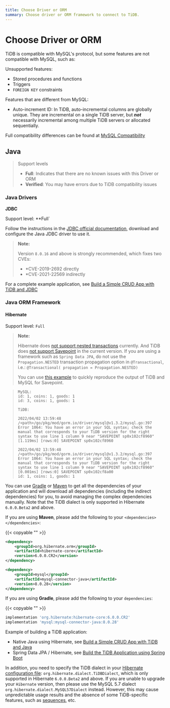 ```yaml
---
title: Choose Driver or ORM
summary: Choose driver or ORM framework to connect to TiDB.
---
```


# Choose Driver or ORM

TiDB is compatible with MySQL's protocol, but some features are not compatible with MySQL, such as:

Unsupported features:

- Stored procedures and functions
- Triggers
- `FOREIGN KEY` constraints

Features that are different from MySQL:

- Auto-increment ID: In TiDB, auto-incremental columns are globally unique. They are incremental on a single TiDB server, but ***not*** necessarily incremental among multiple TiDB servers or allocated sequentially.

Full compatibility differences can be found at [MySQL Compatibility](/mysql-compatibility.md)

## Java

> Support levels
>
> - **Full**: Indicates that there are no known issues with this Driver or ORM
> - **Verified**: You may have errors due to TiDB compatibility issues

### Java Drivers

**JDBC**

Support level: **Full`

Follow the instructions in the [JDBC official documentation](https://dev.mysql.com/doc/connector-j/8.0/en/), download and configure the Java JDBC driver to use it.

> **Note:**
>
> Version `8.0.16` and above is strongly recommended, which fixes two CVEs:
>
> - *CVE-2019-2692 directly
> - *CVE-2021-22569 indirectly

For a complete example application, see [Build a Simple CRUD App with TiDB and JDBC](/develop/dev-sample-application-java.md)

### Java ORM Framework

#### Hibernate

Support level: `Full`

> **Note:**
>
> Hibernate does [not support nested transactions](https://stackoverflow.com/questions/37927208/nested-transaction-in-spring-app-with-jpa-postgres) currently. And TiDB does [not support Savepoint](https://github.com/pingcap/tidb/issues/6840) in the current version. If you are using a framework such as `Spring Data JPA`, do not use the `Propagation.NESTED` transaction propagation option in `@Transactional`, i.e.: `@Transactional( propagation = Propagation.NESTED)`
>
> You can use [this example](https://github.com/Icemap/tidb-savepoint) to quickly reproduce the output of TiDB and MySQL for Savepoint.

> ```
> MySQL:
> id: 1, coins: 1, goods: 1
> id: 3, coins: 1, goods: 1
>
> TiDB:
> 
> 2022/04/02 13:59:48 /<path>/go/pkg/mod/gorm.io/driver/mysql@v1.3.2/mysql.go:397 Error 1064: You have an error in your SQL syntax; check the manual that corresponds to your TiDB version for the right syntax to use line 1 column 9 near "SAVEPOINT sp0x102cf8960" 
> [1.119ms] [rows:0] SAVEPOINT sp0x102cf8960
> 
> 2022/04/02 13:59:48 /<path>/go/pkg/mod/gorm.io/driver/mysql@v1.3.2/mysql.go:397 Error 1064: You have an error in your SQL syntax; check the manual that corresponds to your TiDB version for the right syntax to use line 1 column 9 near "SAVEPOINT sp0x102cf8960" 
> [0.001ms] [rows:0] SAVEPOINT sp0x102cf8a00
> id: 1, coins: 1, goods: 1
> ```

You can use [Gradle](https://gradle.org/install) or [Maven](https://maven.apache.org/install.html) to get all the dependencies of your application and will download all dependencies (including the indirect dependencies) for you, to avoid managing the complex dependencies manually. Note that the TiDB dialect is only supported in Hibernate `6.0.0.Beta2` and above.

If you are using **Maven**, please add the following to your `<dependencies></dependencies>`:

{{< copyable "" >}}

```xml
<dependency>
    <groupId>org.hibernate.orm</groupId>
    <artifactId>hibernate-core</artifactId>
    <version>6.0.0.CR2</version>
</dependency>

<dependency>
    <groupId>mysql</groupId>
    <artifactId>mysql-connector-java</artifactId>
    <version>8.0.28</version>
</dependency>
```

If you are using **Gradle**, please add the following to your `dependencies`:

{{< copyable "" >}}

```gradle
implementation 'org.hibernate:hibernate-core:6.0.0.CR2'
implementation 'mysql:mysql-connector-java:8.0.28'
```

Example of building a TiDB application:

- Native Java using Hibernate, see [Build a Simple CRUD App with TiDB and Java](/develop/dev-sample-application-java.md)
- Spring Data JPA / Hibernate, see [Build the TiDB Application using Spring Boot](/develop/dev-sample-application-spring-boot.md)

In addition, you need to specify the TiDB dialect in your [Hibernate configuration file](https://www.tutorialspoint.com/hibernate/hibernate_configuration.htm): `org.hibernate.dialect.TiDBDialect`, which is only supported in Hibernate `6.0.0.Beta2` and above. If you are unable to upgrade your `Hibernate` version, then please use the MySQL 5.7 dialect `org.hibernate.dialect.MySQL57Dialect` instead. However, this may cause unpredictable usage results and the absence of some TiDB-specific features, such as [sequences](/common/sql-statements/sql-statement-create-sequence.md), etc.
